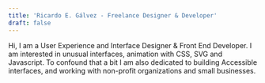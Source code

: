 ```yaml
---
title: 'Ricardo E. Gálvez - Freelance Designer & Developer'
draft: false
---
```


Hi, I am a User Experience and Interface Designer & Front End Developer. I am interested in unusual interfaces, animation with CSS, SVG and Javascript. To confound that a bit I am also dedicated to building Accessible interfaces, and working with non-profit organizations and small businesses.
